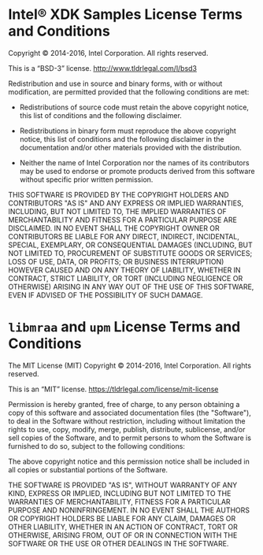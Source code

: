Intel® XDK Samples License Terms and Conditions
===============================================

Copyright © 2014-2016, Intel Corporation. All rights reserved.

This is a “BSD-3” license. <http://www.tldrlegal.com/l/bsd3>

Redistribution and use in source and binary forms, with or without
modification, are permitted provided that the following conditions are
met:

-   Redistributions of source code must retain the above copyright
    notice, this list of conditions and the following disclaimer.

-   Redistributions in binary form must reproduce the above copyright
    notice, this list of conditions and the following disclaimer in the
    documentation and/or other materials provided with the distribution.

-   Neither the name of Intel Corporation nor the names of its
    contributors may be used to endorse or promote products derived from
    this software without specific prior written permission.

THIS SOFTWARE IS PROVIDED BY THE COPYRIGHT HOLDERS AND CONTRIBUTORS "AS
IS" AND ANY EXPRESS OR IMPLIED WARRANTIES, INCLUDING, BUT NOT LIMITED
TO, THE IMPLIED WARRANTIES OF MERCHANTABILITY AND FITNESS FOR A
PARTICULAR PURPOSE ARE DISCLAIMED. IN NO EVENT SHALL THE COPYRIGHT OWNER
OR CONTRIBUTORS BE LIABLE FOR ANY DIRECT, INDIRECT, INCIDENTAL, SPECIAL,
EXEMPLARY, OR CONSEQUENTIAL DAMAGES (INCLUDING, BUT NOT LIMITED TO,
PROCUREMENT OF SUBSTITUTE GOODS OR SERVICES; LOSS OF USE, DATA, OR
PROFITS; OR BUSINESS INTERRUPTION) HOWEVER CAUSED AND ON ANY THEORY OF
LIABILITY, WHETHER IN CONTRACT, STRICT LIABILITY, OR TORT (INCLUDING
NEGLIGENCE OR OTHERWISE) ARISING IN ANY WAY OUT OF THE USE OF THIS
SOFTWARE, EVEN IF ADVISED OF THE POSSIBILITY OF SUCH DAMAGE.


`libmraa` and `upm` License Terms and Conditions
================================================

The MIT License (MIT)
Copyright © 2014-2016, Intel Corporation. All rights reserved.

This is an “MIT” license. <https://tldrlegal.com/license/mit-license>

Permission is hereby granted, free of charge, to any person obtaining
a copy of this software and associated documentation files (the
"Software"), to deal in the Software without restriction, including
without limitation the rights to use, copy, modify, merge, publish,
distribute, sublicense, and/or sell copies of the Software, and to
permit persons to whom the Software is furnished to do so, subject to
the following conditions:

The above copyright notice and this permission notice shall be
included in all copies or substantial portions of the Software.

THE SOFTWARE IS PROVIDED "AS IS", WITHOUT WARRANTY OF ANY KIND,
EXPRESS OR IMPLIED, INCLUDING BUT NOT LIMITED TO THE WARRANTIES OF
MERCHANTABILITY, FITNESS FOR A PARTICULAR PURPOSE AND
NONINFRINGEMENT. IN NO EVENT SHALL THE AUTHORS OR COPYRIGHT HOLDERS BE
LIABLE FOR ANY CLAIM, DAMAGES OR OTHER LIABILITY, WHETHER IN AN ACTION
OF CONTRACT, TORT OR OTHERWISE, ARISING FROM, OUT OF OR IN CONNECTION
WITH THE SOFTWARE OR THE USE OR OTHER DEALINGS IN THE SOFTWARE.
